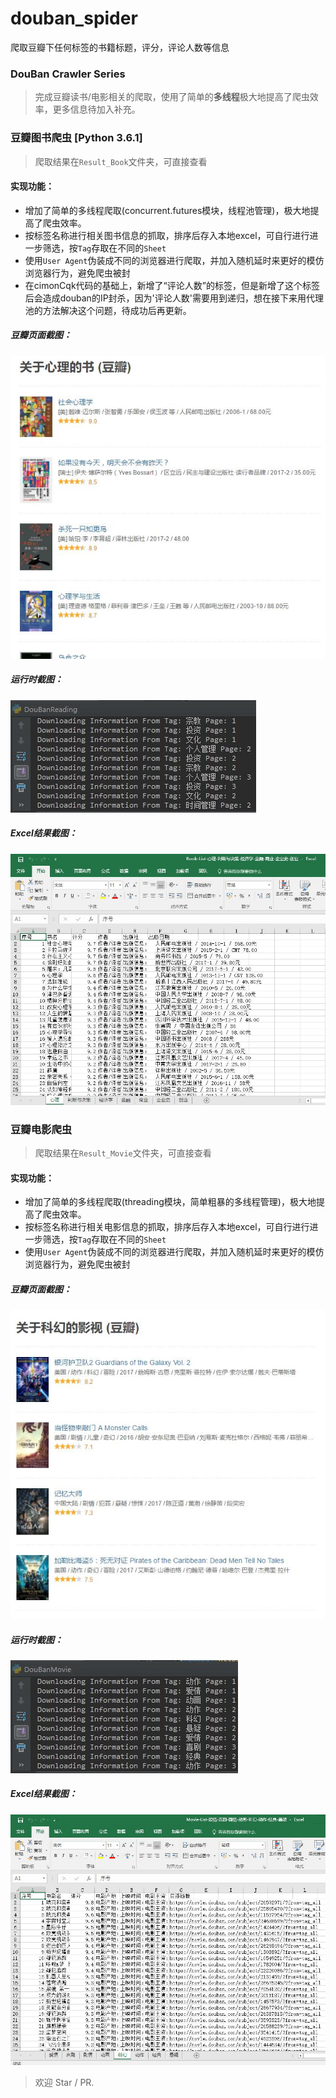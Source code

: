 # douban_spider
爬取豆瓣下任何标签的书籍标题，评分，评论人数等信息
### DouBan Crawler Series 
> 完成豆瓣读书/电影相关的爬取，使用了简单的**多线程**极大地提高了爬虫效率，更多信息待加入补充。

### 豆瓣图书爬虫    [Python 3.6.1]
> 爬取结果在`Result_Book`文件夹，可直接查看  <br>

#### 实现功能： 
 - 增加了简单的多线程爬取(concurrent.futures模块，线程池管理)，极大地提高了爬虫效率。
 - 按标签名称进行相关图书信息的抓取，排序后存入本地excel，可自行进行进一步筛选，按`Tag`存取在不同的`Sheet`
 - 使用`User Agent`伪装成不同的浏览器进行爬取，并加入随机延时来更好的模仿浏览器行为，避免爬虫被封
 - 在cimonCqk代码的基础上，新增了“评论人数”的标签，但是新增了这个标签后会造成douban的IP封杀，因为'评论人数'需要用到递归，想在接下来用代理池的方法解决这个问题，待成功后再更新。
    
##### 豆瓣页面截图：

![Page](https://github.com/SimonCqk/DouBanCrawls/blob/master/ScreenShots/reading_page.jpg?raw=true)

##### 运行时截图：

![Running](https://github.com/SimonCqk/DouBanCrawls/blob/master/ScreenShots/reading_running.jpg?raw=true)

##### Excel结果截图：

![Excel](https://github.com/SimonCqk/DouBanCrawls/blob/master/ScreenShots/reading_excel.jpg?raw=true)

### 豆瓣电影爬虫
> 爬取结果在`Result_Movie`文件夹，可直接查看 <br>
#### 实现功能： 
 - 增加了简单的多线程爬取(threading模块，简单粗暴的多线程管理)，极大地提高了爬虫效率。
 - 按标签名称进行相关电影信息的抓取，排序后存入本地excel，可自行进行进一步筛选，按`Tag`存取在不同的`Sheet`
 - 使用`User Agent`伪装成不同的浏览器进行爬取，并加入随机延时来更好的模仿浏览器行为，避免爬虫被封
 
   
##### 豆瓣页面截图：

![Page](https://github.com/SimonCqk/DouBanCrawls/blob/master/ScreenShots/movie_page.jpg?raw=true)

##### 运行时截图：

![Running](https://github.com/SimonCqk/DouBanCrawls/blob/master/ScreenShots/movie_running.jpg?raw=true)

##### Excel结果截图：

![Excel](https://github.com/SimonCqk/DouBanCrawls/blob/master/ScreenShots/movie_excel.jpg?raw=true)


> 欢迎 Star / PR.
